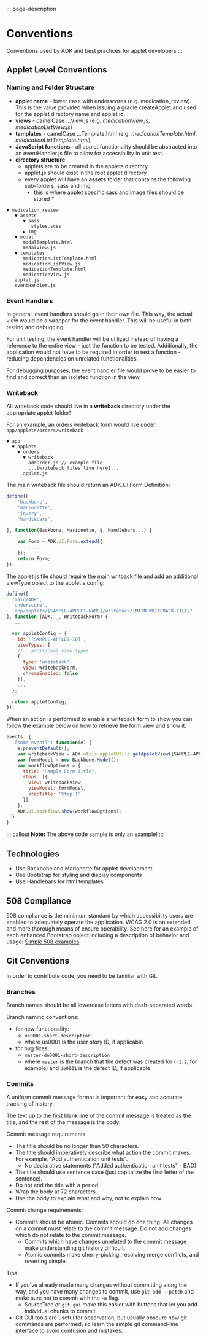 ::: page-description
# Conventions #
Conventions used by ADK and best practices for applet developers
:::

## Applet Level Conventions ##
### Naming and Folder Structure ###
- **applet name** - lower case with underscores (e.g. medication_review).  This is the value provided when issuing a gradle createApplet and used for the applet directory name and applet id.
- **views** - camelCase ...View.js (e.g. _medicationView.js_, _medicationListView.js_)
- **templates** - camelCase ...Template.html (e.g. _medicationTemplate.html_, _medicationListTemplate.html_)
- **JavaScript functions** - all applet functionality should be abstracted into an eventHandler.js file to allow for accessibility in unit test.
- **directory structure**
    - applets are to be created in the applets directory
    - applet.js should exist in the root applet directory
    - every applet will have an **assets** folder that contains the following sub-folders: sass and img
        - this is where applet specific sass and image files should be stored _*_
```
▼ medication_review
   ▼ assets
      ▼ sass
         styles.scss
      ▶ img
   ▼ modal
      modalTemplate.html
      modalView.js
   ▼ templates
      medicationListTemplate.html
      medicationListView.js
      medicationTemplate.html
      medicationView.js
   applet.js
   eventHandler.js
```

### Event Handlers ###
In general, event handlers should go in their own file. This way, the actual view would be a wrapper for the event handler. This will be useful in both testing and debugging.

For unit testing, the event handler will be utilized instead of having a reference to the entire view - just the function to be tested. Additionally, the application would not have to be required in order to test a function - reducing dependencies on unrelated functionalities.

For debugging purposes, the event handler file would prove to be easier to find and correct than an isolated function in the view.

### Writeback ###
All writeback code should live in a **writeback** directory under the appropriate applet folder!

For an example, an orders writeback form would live under: `app/applets/orders/writeback`
```
▼ app
  ▼ applets
    ▼ orders
      ▼ writeback
        addOrder.js // example file
        ...[writeback files live here]...
      applet.js
```

The main writeback file should return an ADK.UI.Form Definition:
```JavaScript
define([
    'backbone',
    'marionette',
    'jquery',
    'handlebars',
    ...
], function(Backbone, Marionette, $, Handlebars...) {

    var Form = ADK.UI.Form.extend({
        ....
    });
    return Form;
});
```
The applet.js file should require the main writback file and add an additional viewType object to the applet's config:
```JavaScript
define([
  'main/ADK',
  'underscore',
  'app/applets/[SAMPLE-APPLET-NAME]/writeback/[MAIN-WRITEBACK-FILE]'
], function (ADK, _, WritebackForm) {
  ...

  var appletConfig = {
    id: '[SAMPLE-APPLET-ID]',
    viewTypes: [
    //...additional view types
    {
      type: 'writeback',
      view: WritebackForm,
      chromeEnabled: false
    }],
    ...
  };

  return appletConfig;
});
```
When an action is performed to enable a writeback form to show you can follow the example below on how to retrieve the form view and show it:
```JavaScript
events: {
  '[some-event]': function(e) {
    e.preventDefault();
    var writebackView = ADK.utils.appletUtils.getAppletView([SAMPLE-APPLET-ID], 'writeback');
    var formModel = new Backbone.Model();
    var workflowOptions = {
      title: "Sample Form Title",
      steps: [{
        view: writebackView,
        viewModel: formModel,
        stepTitle: 'Step 1'
      }]
    };
    ADK.UI.Workflow.show(workflowOptions);
  }
}
```
::: callout
**Note:** The above code sample is only an example!
:::

## Technologies ##
- Use Backbone and Marionette for applet development
- Use Bootstrap for styling and display components
- Use Handlebars for html templates

## 508 Compliance ##
508 compliance is the minimum standard by which accessibility users are enabled to adequately operate the application.  WCAG 2.0 is an extended and more thorough means of ensure operability.  See here for an example of each enhanced Bootstrap object including a description of behavior and usage: [Simple 508 examples][508_Compliance]

## Git Conventions ##
In order to contribute code, you need to be familiar with Git.

### Branches ###
Branch names should be all lowercase letters with dash-separated words.

Branch naming conventions:
 * for new functionality:
    * `us0001-short-description`
    * where us0001 is the user story ID, if applicable
 * for bug fixes:
    * `master-de0001-short-description`
    * where `master` is the branch that the defect was created for (`r1.2`, for example) and `de0001` is the defect ID, if applicable

### Commits ###
A uniform commit message format is important for easy and accurate tracking of history.

The text up to the first blank line of the commit message is treated as the title, and the rest of the message is the body.

Commit message requirements:
 * The title should be no longer than 50 characters.
 * The title should imperatively describe what action the commit makes. For example, "Add authentication unit tests".
    * No declarative statements ("Added authentication unit tests" - BAD)
 * The title should use sentence case (just capitalize the first letter of the sentence).
 * Do not end the title with a period.
 * Wrap the body at 72 characters.
 * Use the body to explain what and why, not to explain how.

Commit change requirements:
 * Commits should be atomic. Commits should do one thing. All changes on a commit must relate to the commit message. Do not add changes which do not relate to the commit message.
    * Commits which have changes unrelated to the commit message make understanding git history difficult.
    * Atomic commits make cherry-picking, resolving merge conflicts, and reverting simple.

Tips:
 * If you've already made many changes without committing along the way, and you have many changes to commit, use `git add --patch` and make sure not to commit with the `-a` flag.
    * SourceTree or `git gui` make this easier with buttons that let you add individual chunks to commit.
 * Git GUI tools are useful for observation, but usually obscure how git commands are performed, so learn the simple git command-line interface to avoid confusion and mistakes.


[508_Compliance]: ./508_compliance.html
